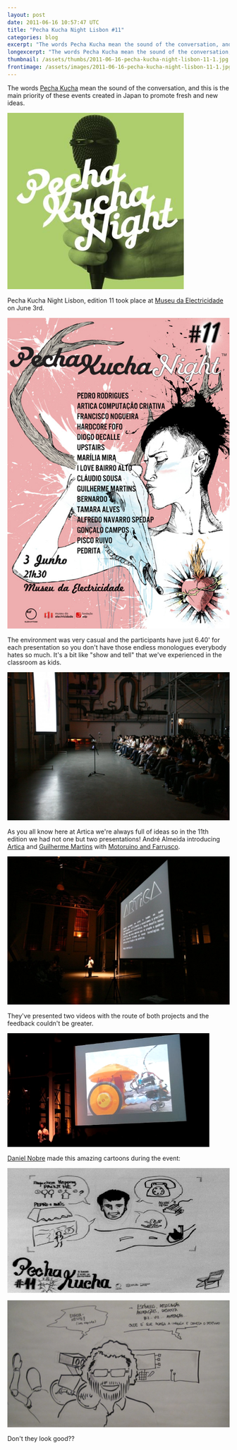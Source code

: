 ```yaml
---
layout: post
date: 2011-06-16 10:57:47 UTC
title: "Pecha Kucha Night Lisbon #11"
categories: blog
excerpt: "The words Pecha Kucha mean the sound of the conversation, and this is the main priority of these events created in Japan to promote fresh and new ideas."
longexcerpt: "The words Pecha Kucha mean the sound of the conversation, and this is the main priority of these events created in Japan to promote fresh and new ideas.Pecha Kucha Night Lisbon, edition 11 took place at Museu da Electricidade on June 3rd."
thumbnail: /assets/thumbs/2011-06-16-pecha-kucha-night-lisbon-11-1.jpg
frontimage: /assets/images/2011-06-16-pecha-kucha-night-lisbon-11-1.jpg
---
```


The words <a href="https://www.facebook.com/pages/PechaKucha/158363636498?ref=ts&amp;sk=wall#!/pages/PECHA-KUCHA-NIGHT-LISBON/123376841018448">Pecha Kucha</a> mean the sound of the conversation, and this is the main priority of these events created in Japan to promote fresh and new ideas.

<a href="/assets/images/2011-06-16-pecha-kucha-night-lisbon-11-1.jpg">![](/assets/images/2011-06-16-pecha-kucha-night-lisbon-11-1.jpg)</a>

Pecha Kucha Night Lisbon, edition 11 took place at <a href="http://www.edp.pt/pt/sustentabilidade/fundacoes/fundacaoedp/museudaelectricidade/Pages/MuseuElectricidade.aspx">Museu da Electricidade</a> on June 3rd.

<a href="/assets/images/2011-06-16-pecha-kucha-night-lisbon-11-2.jpg">![](/assets/images/2011-06-16-pecha-kucha-night-lisbon-11-2.jpg)</a>

The environment was very casual and the participants have just 6.40' for each presentation so you don't have those endless monologues everybody hates so much. It's a bit like "show and tell" that we've experienced in the classroom as kids.

<a href="http://www.artica.cc/blog/wp-content/uploads/2011/06/242368_216389545050510_123376841018448_722917_3450738_o.jpg">![](/assets/images/2011-06-16-pecha-kucha-night-lisbon-11-3.jpg)</a>

As you all know here at Artica we're always full of ideas so in the 11th edition<a href="http://www.edp.pt/pt/sustentabilidade/fundacoes/fundacaoedp/museudaelectricidade/Pages/MuseuElectricidade.aspx"></a> we had not one but two presentations! André Almeida introducing <a href="http://artica.cc/">Artica</a> and <a href="http://www.edp.pt/pt/sustentabilidade/fundacoes/fundacaoedp/museudaelectricidade/Pages/MuseuElectricidade.aspx">Guilherme Martins</a> with <a href="http://www.guibot.pt/">Motoruino and Farrusco</a>.

<a href="http://www.artica.cc/blog/wp-content/uploads/2011/06/240396_216390225050442_123376841018448_722920_7752635_o.jpg">![](/assets/images/2011-06-16-pecha-kucha-night-lisbon-11-4.jpg)</a>

They've presented two videos with the route of both projects and the feedback couldn't be greater.

<a href="/assets/images/2011-06-16-pecha-kucha-night-lisbon-11-5.png">![](/assets/images/2011-06-16-pecha-kucha-night-lisbon-11-5.png)</a>

<a href="http://twitter.com/#!/danielnobre">Daniel Nobre</a> made this amazing cartoons during the event:

<a href="/assets/images/2011-06-16-pecha-kucha-night-lisbon-11-6.png">![](/assets/images/2011-06-16-pecha-kucha-night-lisbon-11-6.png)</a>

<a href="http://www.artica.cc/blog/wp-content/uploads/2011/06/Sem-Título.png">![](/assets/images/2011-06-16-pecha-kucha-night-lisbon-11-7.png)</a>

Don't they look good??
